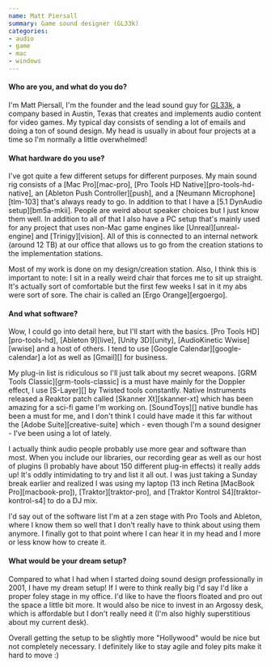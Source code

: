 ```yaml
---
name: Matt Piersall
summary: Game sound designer (GL33k)
categories:
- audio
- game
- mac
- windows
---
```


#### Who are you, and what do you do?

I'm Matt Piersall, I'm the founder and the lead sound guy for [GL33k](http://gl33k.com/ "The GL33k website."), a company based in Austin, Texas that creates and implements audio content for video games. My typical day consists of sending a lot of emails and doing a ton of sound design. My head is usually in about four projects at a time so I'm normally a little overwhelmed!

#### What hardware do you use?

I've got quite a few different setups for different purposes. My main sound rig consists of a [Mac Pro][mac-pro], [Pro Tools HD Native][pro-tools-hd-native], an [Ableton Push Controller][push], and a [Neumann Microphone][tlm-103] that's always ready to go. In addition to that I have a [5.1 DynAudio setup][bm5a-mkii]. People are weird about speaker choices but I just know them well. In addition to all of that I also have a PC setup that's mainly used for any project that uses non-Mac game engines like [Unreal][unreal-engine] and [Trinigy][vision]. All of this is connected to an internal network (around 12 TB) at our office that allows us to go from the creation stations to the implementation stations.

Most of my work is done on my design/creation station. Also, I think this is important to note: I sit in a really weird chair that forces me to sit up straight. It's actually sort of comfortable but the first few weeks I sat in it my abs were sort of sore. The chair is called an [Ergo Orange][ergoergo].

#### And what software?

Wow, I could go into detail here, but I'll start with the basics. [Pro Tools HD][pro-tools-hd], [Ableton 9][live], [Unity 3D][unity], [AudioKinetic Wwise][wwise] and a host of others. I tend to use [Google Calendar][google-calendar] a lot as well as [Gmail][] for business.

My plug-in list is ridiculous so I'll just talk about my secret weapons. [GRM Tools Classic][grm-tools-classic] is a must have mainly for the Doppler effect, I use [S-Layer][] by Twisted tools constantly. Native Instruments released a Reaktor patch called [Skanner Xt][skanner-xt] which has been amazing for a sci-fi game I'm working on. [SoundToys][] native bundle has been a must for me, and I don't think I could have made it this far without the [Adobe Suite][creative-suite] which - even though I'm a sound designer - I've been using a lot of lately.

I actually think audio people probably use more gear and software than most. When you include our libraries, our recording gear as well as our host of plugins (I probably have about 150 different plug-in effects) it really adds up! It's oddly intimidating to try and list it all out. I was just taking a Sunday break earlier and realized I was using my laptop (13 inch Retina [MacBook Pro][macbook-pro]), [Traktor][traktor-pro], and [Traktor Kontrol S4][traktor-kontrol-s4] to do a DJ mix.

I'd say out of the software list I'm at a zen stage with Pro Tools and Ableton, where I know them so well that I don't really have to think about using them anymore. I finally got to that point where I can hear it in my head and I more or less know how to create it.

#### What would be your dream setup?

Compared to what I had when I started doing sound design professionally in 2001, I have my dream setup! If I were to think really big I'd say I'd like a proper foley stage in my office. I'd like to have the floors floated and pro out the space a little bit more. It would also be nice to invest in an Argossy desk, which is affordable but I don't really need it (I'm also highly superstitious about my current desk).

Overall getting the setup to be slightly more "Hollywood" would be nice but not completely necessary. I definitely like to stay agile and foley pits make it hard to move :)
